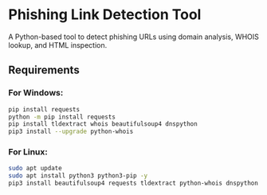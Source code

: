 # Phishing Link Detection Tool

A Python-based tool to detect phishing URLs using domain analysis, WHOIS lookup, and HTML inspection.

## Requirements

### For Windows:
```bash
pip install requests
python -m pip install requests
pip install tldextract whois beautifulsoup4 dnspython
pip3 install --upgrade python-whois

```
### For Linux:
```bash
sudo apt update
sudo apt install python3 python3-pip -y
pip3 install beautifulsoup4 requests tldextract python-whois dnspython
